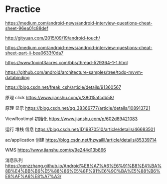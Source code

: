 # Practice

https://medium.com/android-news/android-interview-questions-cheat-sheet-96ea01c88def

http://gityuan.com/2015/09/19/android-touch/

https://medium.com/android-news/android-interview-questions-cheat-sheet-part-ii-bea0633f0da7


https://www.1point3acres.com/bbs/thread-529364-1-1.html

https://github.com/android/architecture-samples/tree/todo-mvvm-databinding


https://blog.csdn.net/freak_csh/article/details/91360567


原理 click https://www.jianshu.com/p/38015afcdb58/

原理 显示 https://blog.csdn.net/qq_38366777/article/details/108913721

ViewRootimpl 初始化 https://www.jianshu.com/p/602d89421083

运行 堆栈 信息 https://blog.csdn.net/ID19870510/article/details/46683501

ac/application 创建 https://blog.csdn.net/hzwailll/article/details/85339714

WMS https://www.jianshu.com/p/9e244d13b866

消息队列 https://genzzhang.github.io/Android%E8%A7%A6%E6%91%B8%E4%BA%8B%E4%BB%B6%E5%88%86%E5%8F%91%E6%9C%BA%E5%88%B6%E8%AF%A6%E8%A7%A3/
